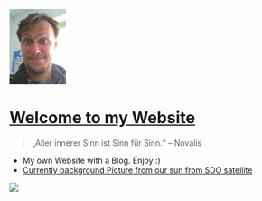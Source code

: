 ![logo](Media/Profilbild-Website-small2.jpg)

# [Welcome to my Website](README.md)

> „Aller innerer Sinn ist Sinn für Sinn.“ – Novalis

- My own Website with a Blog. Enjoy :)
- [Currently background Picture from our sun from SDO satellite](https://sdo.gsfc.nasa.gov/assets/img/latest/f_094_335_193pfss_1024.jpg)

<!-- background image -->

<!--
![](https://sdo.gsfc.nasa.gov/assets/img/latest/latest_3072_0304.jpg)
![](https://sdo.gsfc.nasa.gov/assets/img/latest/latest_3072_0171.jpg)
https://sdo.gsfc.nasa.gov/assets/img/latest/f_094_335_193_1024.jpg
https://sdo.gsfc.nasa.gov/assets/img/latest/f_094_335_193pfss_1024.jpg
 -->


![](https://sdo.gsfc.nasa.gov/assets/img/latest/f_094_335_193pfss_1024.jpg)